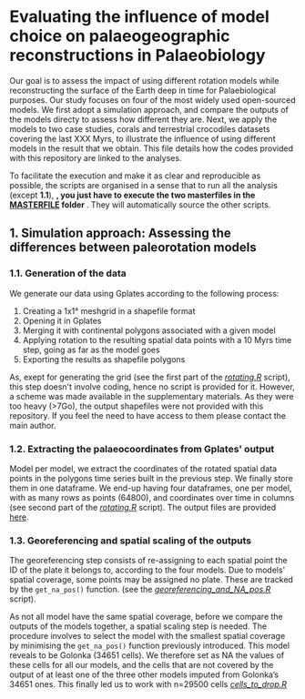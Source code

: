 # Evaluating the influence of model choice on palaeogeographic reconstructions in Palaeobiology

Our goal is to assess the impact of using different rotation models while reconstructing the surface of the Earth deep in time for Palaebiological purposes. Our study focuses on four of the most widely used open-sourced models. We first adopt a simulation approach, and compare the outputs of the models directy to assess how different they are. Next, we apply the models to two case studies, corals and terrestrial crocodiles datasets covering the last XXX Myrs, to illustrate the influence of using different models in the result that we obtain. This file details how the codes provided with this repository are linked to the analyses.

To facilitate the execution and make it as clear and reproducible as possible, the scripts are organised in a sense that to run all the analysis (except <strong>1.1</strong>), <strong>, you just have to execute the two masterfiles in the [MASTERFILE](https://github.com/Buffan3369/rotation_sensitivity/tree/main/scripts/MASTERFILES) folder </strong>. They will automatically source the other scripts.

## 1. Simulation approach: Assessing the differences between paleorotation models

### 1.1. Generation of the data

We generate our data using Gplates according to the following process:

<ol>
  <li> Creating a 1x1° meshgrid in a shapefile format
  <li> Opening it in Gplates
  <li> Merging it with continental polygons associated with a given model
  <li> Applying rotation to the resulting spatial data points with a 10 Myrs time step, going as far as the model goes
  <li> Exporting the results as shapefile polygons
</ol>

As, exept for generating the grid (see the first part of the [*rotating.R*](https://github.com/Buffan3369/rotation_sensitivity/blob/main/scripts/data_analysis/rotating.R) script), this step doesn't involve coding, hence no script is provided for it. However, a scheme was made available in the supplementary materials. As they were too heavy (>7Go), the output shapefiles were not provided with this repository. If you feel the need to have access to them please contact the main author.


### 1.2. Extracting the palaeocoordinates from Gplates' output

Model per model, we extract the coordinates of the rotated spatial data points in the polygons time series built in the previous step. We finally store them in one dataframe. We end-up having four dataframes, one per model, with as many rows as points (64800), and coordinates over time in columns (see second part of the [*rotating.R*](https://github.com/Buffan3369/rotation_sensitivity/blob/main/scripts/data_analysis/rotating.R) script).
The output files are provided [here](https://github.com/Buffan3369/rotation_sensitivity/tree/main/data/extracted_paleocoordinates).


### 1.3. Georeferencing and spatial scaling of the outputs

The georeferencing step consists of re-assigning to each spatial point the ID of the plate it belongs to, according to the four models. Due to models' spatial coverage, some points may be assigned no plate. These are tracked by the `get_na_pos()` function. (see the [*georeferencing_and_NA_pos.R*](https://github.com/Buffan3369/rotation_sensitivity/blob/main/scripts/data_analysis/georeferencing_and_NA_pos.R) script). 

As not all model have the same spatial coverage, before we compare the outputs of the models together, a spatial scaling step is needed. The procedure involves to select the model with the smallest spatial coverage by minimising the `get_na_pos()` function previously introduced. This model reveals to be Golonka (34651 cells). We therefore set as NA the values of these cells for all our models, and the cells that are not covered by the output of at least one of the three other models imputed from Golonka’s 34651 ones. This finally led us to work with n=29500 cells [*cells_to_drop.R*](https://github.com/Buffan3369/rotation_sensitivity/blob/main/scripts/data_analysis/cells_to_drop.R)




